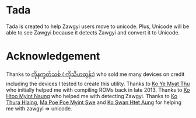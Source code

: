 # Tada
Tada is created to help Zawgyi users move to unicode. Plus, Unicode will be able to see Zawgyi because it detects Zawgyi and convert it to Unicode.

# Acknowledgement
Thanks to [ကိုနက္ခတ်သစ် ( ကိုသီဟထွန်း)](https://www.facebook.com/thiha.pbe) who sold me many devices on credit including the devices I tested to create this utility.
Thanks to [Ko Ye Myat Thu](https://www.facebook.com/awsomeyemyat) who initially helped me with compiling ROMs back in late 2013.
Thanks to [Ko Htoo Myint Naung](https://www.facebook.com/htoomyintnaung) who helped me with detecting Zawgyi.
Thanks to [Ko Thura Hlaing](https://www.facebook.com/thurahlaing), [Ma Poe Poe Myint Swe](https://www.facebook.com/devpoepoe) and [Ko Swan Htet Aung](https://www.facebook.com/SwanHtetAung) for helping me with zawgyi => unicode.

